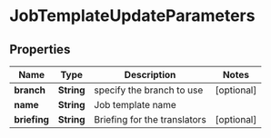 

# JobTemplateUpdateParameters

## Properties

Name | Type | Description | Notes
------------ | ------------- | ------------- | -------------
**branch** | **String** | specify the branch to use |  [optional]
**name** | **String** | Job template name | 
**briefing** | **String** | Briefing for the translators |  [optional]



